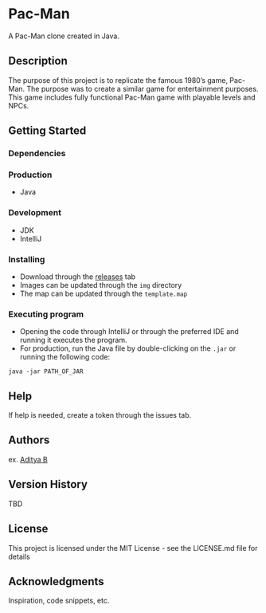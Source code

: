 # Pac-Man 

A Pac-Man clone created in Java.

## Description

The purpose of this project is to replicate the famous 1980’s game, Pac-Man. 
The purpose was to create a similar game for entertainment purposes.
This game includes  fully functional Pac-Man game with playable levels and NPCs.

## Getting Started

### Dependencies

### Production
* Java

### Development
* JDK
* IntelliJ

### Installing

* Download through the [releases](https://github.com/Nano-AI/Pac-Man/releases/) tab
* Images can be updated through the `img` directory
* The map can be updated through the `template.map`

### Executing program

* Opening the code through IntelliJ or through the preferred IDE and running it executes the program.
* For production, run the Java file by double-clicking on the `.jar` or running the following code:
```
java -jar PATH_OF_JAR
```

## Help

If help is needed, create a token through the issues tab.

## Authors

[//]: # (Contributors names and contact info)

ex. [Aditya B](https://github.com/Nano-AI)

## Version History

TBD


[//]: # (* 0.2)

[//]: # (    * Various bug fixes and optimizations)

[//]: # (    * See [commit change]&#40;&#41; or See [release history]&#40;&#41;)

[//]: # (* 0.1)

[//]: # (    * Initial Release)

## License

This project is licensed under the MIT License - see the LICENSE.md file for details

## Acknowledgments

Inspiration, code snippets, etc.

[//]: # (* [awesome-readme]&#40;https://github.com/matiassingers/awesome-readme&#41;)

[//]: # (* [PurpleBooth]&#40;https://gist.github.com/PurpleBooth/109311bb0361f32d87a2&#41;)

[//]: # (* [dbader]&#40;https://github.com/dbader/readme-template&#41;)

[//]: # (* [zenorocha]&#40;https://gist.github.com/zenorocha/4526327&#41;)

[//]: # (* [fvcproductions]&#40;https://gist.github.com/fvcproductions/1bfc2d4aecb01a834b46&#41;)